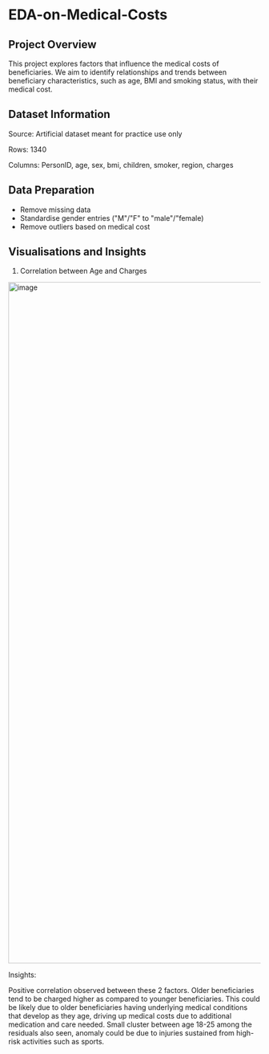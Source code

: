 # EDA-on-Medical-Costs

## **Project Overview**
This project explores factors that influence the medical costs of beneficiaries. We aim to identify relationships and trends between beneficiary characteristics, such as age, BMI and smoking status, with their medical cost.

## **Dataset Information**
Source: Artificial dataset meant for practice use only

Rows: 1340

Columns: PersonID, age, sex, bmi, children, smoker, region, charges

## **Data Preparation**
- Remove missing data
- Standardise gender entries ("M"/"F" to "male"/"female)
- Remove outliers based on medical cost

## **Visualisations and Insights**
1. Correlation between Age and Charges
<img width="1748" height="1358" alt="image" src="https://github.com/user-attachments/assets/751824d1-13f4-4db2-9759-7b50ee9f9330" />

Insights:

Positive correlation observed between these 2 factors. Older beneficiaries tend to be charged higher as compared to younger beneficiaries. This could be likely due to older beneficiaries having underlying medical conditions that develop as they age, driving up medical costs due to additional medication and care needed. Small cluster between age 18-25 among the residuals also seen, anomaly could be due to injuries sustained from high-risk activities such as sports.
